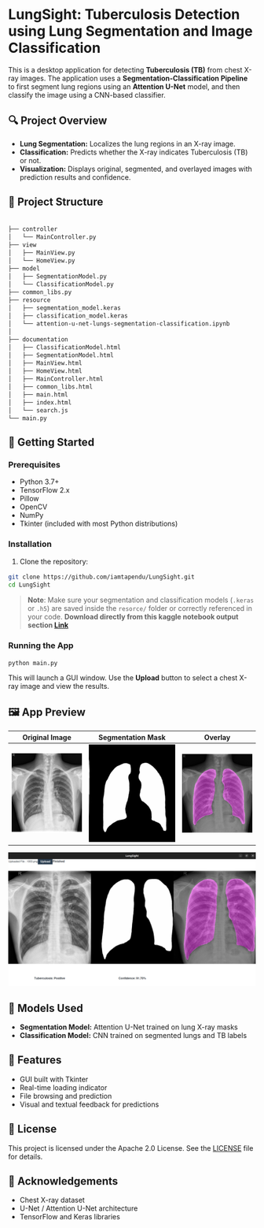 # **LungSight:** Tuberculosis Detection using Lung Segmentation and Image Classification

This is a desktop application for detecting **Tuberculosis (TB)** from chest X-ray images. The application uses a **Segmentation-Classification Pipeline** to first segment lung regions using an **Attention U-Net** model, and then classify the image using a CNN-based classifier.

## 🔍 Project Overview

- **Lung Segmentation:** Localizes the lung regions in an X-ray image.
- **Classification:** Predicts whether the X-ray indicates Tuberculosis (TB) or not.
- **Visualization:** Displays original, segmented, and overlayed images with prediction results and confidence.

## 📁 Project Structure

```

├── controller
│   └── MainController.py
├── view
│   ├── MainView.py
│   └── HomeView.py
├── model
│   ├── SegmentationModel.py
│   └── ClassificationModel.py
├── common_libs.py
├── resource
│   ├── segmentation_model.keras
│   ├── classification_model.keras
│   └── attention-u-net-lungs-segmentation-classification.ipynb
│
├── documentation
│   ├── ClassificationModel.html
│   ├── SegmentationModel.html
│   ├── MainView.html
│   ├── HomeView.html
│   ├── MainController.html
│   ├── common_libs.html
│   ├── main.html
│   ├── index.html
│   └── search.js
└── main.py

```

## 🚀 Getting Started

### Prerequisites

- Python 3.7+
- TensorFlow 2.x
- Pillow
- OpenCV
- NumPy
- Tkinter (included with most Python distributions)

### Installation

1. Clone the repository:

```bash
git clone https://github.com/iamtapendu/LungSight.git
cd LungSight
````

> **Note**: Make sure your segmentation and classification models (`.keras` or `.h5`) are saved inside the `resorce/` folder or correctly referenced in your code.
> **Download directly from this kaggle notebook output section [Link](https://www.kaggle.com/code/iamtapendu/attention-u-net-lungs-segmentation-classification)**

### Running the App

```bash
python main.py
```

This will launch a GUI window. Use the **Upload** button to select a chest X-ray image and view the results.

## 🖼️ App Preview

| Original Image                                        | Segmentation Mask               | Overlay                               |
|-------------------------------------------------------| ------------------------------- | ------------------------------------- |
| ![lungs-original.png](resource/lungs-original.png)    | ![lungs_segmentation.png](resource/lungs_segmentation.png) | ![lungs-overlay.png](resource/lungs-overlay.png) |
![app-preview.png](resource/app-preview.png)
## 🧠 Models Used

* **Segmentation Model:** Attention U-Net trained on lung X-ray masks
* **Classification Model:** CNN trained on segmented lungs and TB labels

## 📌 Features

* GUI built with Tkinter
* Real-time loading indicator
* File browsing and prediction
* Visual and textual feedback for predictions

## 📄 License

This project is licensed under the Apache 2.0 License. See the [LICENSE](LICENSE) file for details.

## 🙌 Acknowledgements

* Chest X-ray dataset
* U-Net / Attention U-Net architecture
* TensorFlow and Keras libraries
